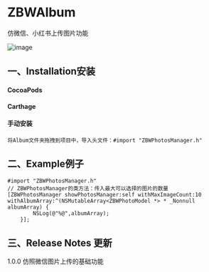 # ZBWAlbum
仿微信、小红书上传图片功能

![image](https://github.com/izhangbowen/ZBWAlbum/blob/master/IMG_7406.PNG)



## 一、Installation安装
#### CocoaPods
#### Carthage
#### 手动安装
```
将Album文件夹拖拽到项目中，导入头文件：#import "ZBWPhotosManager.h"
```

## 二、Example例子
```
#import "ZBWPhotosManager.h"
// ZBWPhotosManager的类方法：传入最大可以选择的图片的数量
[ZBWPhotosManager showPhotosManager:self withMaxImageCount:10 withAlbumArray:^(NSMutableArray<ZBWPhotoModel *> * _Nonnull albumArray) {
        NSLog(@"%@",albumArray);
    }];
```

## 三、Release Notes 更新
1.0.0 仿照微信图片上传的基础功能
